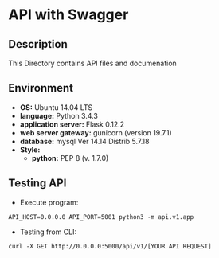 # API with Swagger

## Description

This Directory contains API files and documenation

## Environment

* __OS:__ Ubuntu 14.04 LTS
* __language:__ Python 3.4.3
* __application server:__ Flask 0.12.2
* __web server gateway:__ gunicorn (version 19.7.1)
* __database:__ mysql Ver 14.14 Distrib 5.7.18
* __Style:__
  * __python:__ PEP 8 (v. 1.7.0)

## Testing API

* Execute program:

```
API_HOST=0.0.0.0 API_PORT=5001 python3 -m api.v1.app
```

* Testing from CLI:

```
curl -X GET http://0.0.0.0:5000/api/v1/[YOUR API REQUEST]
```
